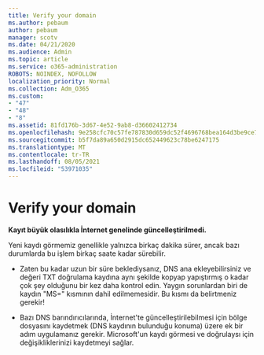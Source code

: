 ```yaml
---
title: Verify your domain
ms.author: pebaum
author: pebaum
manager: scotv
ms.date: 04/21/2020
ms.audience: Admin
ms.topic: article
ms.service: o365-administration
ROBOTS: NOINDEX, NOFOLLOW
localization_priority: Normal
ms.collection: Adm_O365
ms.custom:
- "47"
- "48"
- "8"
ms.assetid: 81fd176b-3d67-4e52-9ab8-d36602412734
ms.openlocfilehash: 9e258cfc70c57fe787830d659dc52f4696768bea164d3be9ce7bcb9e7123c5a9
ms.sourcegitcommit: b5f7da89a650d2915dc652449623c78be6247175
ms.translationtype: MT
ms.contentlocale: tr-TR
ms.lasthandoff: 08/05/2021
ms.locfileid: "53971035"
---
```

# <a name="verify-your-domain"></a>Verify your domain

 **Kayıt büyük olasılıkla İnternet genelinde güncelleştirilmedi.**
  
Yeni kaydı görmemiz genellikle yalnızca birkaç dakika sürer, ancak bazı durumlarda bu işlem birkaç saate kadar sürebilir. 
  
- Zaten bu kadar uzun bir süre beklediysanız, DNS ana ekleyebilirsiniz ve değeri TXT doğrulama kaydına aynı şekilde kopyap yapıştırmış o kadar çok şey olduğunu bir kez daha kontrol edin. Yaygın sorunlardan biri de kaydın "MS=" kısmının dahil edilmemesidir. Bu kısmı da belirtmeniz gerekir!

- Bazı DNS barındırıcılarında, İnternet'te güncelleştirilebilmesi için bölge dosyasını kaydetmek (DNS kaydının bulunduğu konuma) üzere ek bir adım uygulamanız gerekir. Microsoft'un kaydı görmesi ve doğrulaysı için değişikliklerinizi kaydetmeyi sağlar.
